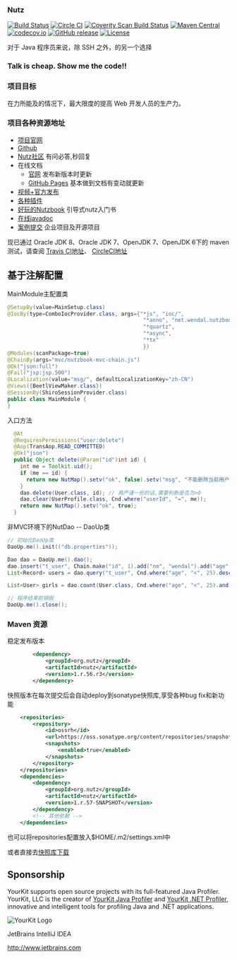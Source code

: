 ### Nutz 

[![Build Status](https://travis-ci.org/nutzam/nutz.png?branch=master)](https://travis-ci.org/nutzam/nutz)
[![Circle CI](https://circleci.com/gh/nutzam/nutz/tree/master.svg?style=svg)](https://circleci.com/gh/nutzam/nutz/tree/master)
[![Coverity Scan Build Status](https://scan.coverity.com/projects/4917/badge.svg)](https://scan.coverity.com/projects/4917/)
[![Maven Central](https://maven-badges.herokuapp.com/maven-central/org.nutz/nutz/badge.svg)](https://maven-badges.herokuapp.com/maven-central/org.nutz/nutz/)
[![codecov.io](http://codecov.io/github/nutzam/nutz/coverage.svg?branch=master)](http://codecov.io/github/nutzam/nutz?branch=master)
[![GitHub release](https://img.shields.io/github/release/nutzam/nutz.svg)](https://github.com/nutzam/nutz/releases)
[![License](https://img.shields.io/badge/license-Apache%202-4EB1BA.svg)](https://www.apache.org/licenses/LICENSE-2.0.html)


对于 Java 程序员来说，除 SSH 之外，的另一个选择

### Talk is cheap. Show me the code!!

### 项目目标

在力所能及的情况下，最大限度的提高 Web 开发人员的生产力。

### 项目各种资源地址

*   [项目官网](http://nutzam.com)
*   [Github](https://github.com/nutzam/nutz)
*   [Nutz社区](https://nutz.cn/) 有问必答,秒回复
*   在线文档
    *   [官网](http://nutzam.com/core/nutz_preface.html) 发布新版本时更新
    *   [GitHub Pages](http://nutzam.github.io/nutz/) 基本做到文档有变动就更新
*   [视频+官方发布](http://downloads.nutzam.com/)
*   [各种插件](http://github.com/nutzam/nutzmore)
*   [好玩的Nutzbook](http://nutzbook.wendal.net) 引导式nutz入门书
*	[在线javadoc](http://nutzam.com/javadoc/)
*	[案例提交](https://github.com/nutzam/nutz/issues/819) 企业项目及开源项目

现已通过 Oracle JDK 8、Oracle JDK 7、OpenJDK 7、OpenJDK 6下的 maven 测试，请查阅 [Travis CI地址](https://travis-ci.org/nutzam/nutz)、 [CircleCI地址](https://circleci.com/gh/nutzam/nutz)

## 基于注解配置

MainModule主配置类

```java
@SetupBy(value=MainSetup.class)
@IocBy(type=ComboIocProvider.class, args={"*js", "ioc/",
										   "*anno", "net.wendal.nutzbook",
										   "*quartz",
										   "*async",
										   "*tx"
										   })
@Modules(scanPackage=true)
@ChainBy(args="mvc/nutzbook-mvc-chain.js")
@Ok("json:full")
@Fail("jsp:jsp.500")
@Localization(value="msg/", defaultLocalizationKey="zh-CN")
@Views({BeetlViewMaker.class})
@SessionBy(ShiroSessionProvider.class)
public class MainModule {
}
```

入口方法

```java
  @At
  @RequiresPermissions("user:delete")
  @Aop(TransAop.READ_COMMITTED)
  @Ok("json")
  public Object delete(@Param("id")int id) {
    int me = Toolkit.uid();
    if (me == id) {
      return new NutMap().setv("ok", false).setv("msg", "不能删除当前用户!!");
    }
    dao.delete(User.class, id); // 再严谨一些的话,需要判断是否为>0
    dao.clear(UserProfile.class, Cnd.where("userId", "=", me));
    return new NutMap().setv("ok", true);
  }
```

非MVC环境下的NutDao -- DaoUp类

```java
// 初始化DaoUp类
DaoUp.me().init(("db.properties"));

Dao dao = DaoUp.me().dao();
dao.insert("t_user", Chain.make("id", 1).add("nm", "wendal").add("age", 30));
List<Record> users = dao.query("t_user", Cnd.where("age", "<", 25).desc("nm"));

List<User> girls = dao.count(User.class, Cnd.where("age", "<", 25).and("sex", "=", "female"));

// 程序结束前销毁
DaoUp.me().close();
```

### Maven 资源

稳定发布版本

```xml
		<dependency>
			<groupId>org.nutz</groupId>
			<artifactId>nutz</artifactId>
			<version>1.r.56.r3</version>
		</dependency>
```

快照版本在每次提交后会自动deploy到sonatype快照库,享受各种bug fix和新功能

```xml
	<repositories>
		<repository>
			<id>ossrh</id>
			<url>https://oss.sonatype.org/content/repositories/snapshots</url>
			<snapshots>
				<enabled>true</enabled>
			</snapshots>
		</repository>
	</repositories>
	<dependencies>
		<dependency>
			<groupId>org.nutz</groupId>
			<artifactId>nutz</artifactId>
			<version>1.r.57-SNAPSHOT</version>
		</dependency>
		<!-- 其他依赖 -->
	</dependencies>
```

也可以将repositories配置放入$HOME/.m2/settings.xml中

或者直接去[快照库下载](https://oss.sonatype.org/content/repositories/snapshots/org/nutz/nutz/1.r.56-SNAPSHOT/)


## Sponsorship

YourKit supports open source projects with its full-featured Java Profiler.
YourKit, LLC is the creator of [YourKit Java Profiler](http://www.yourkit.com/java/profiler/index.jsp) 
and [YourKit .NET Profiler](http://www.yourkit.com/.net/profiler/index.jsp),
innovative and intelligent tools for profiling Java and .NET applications.

![YourKit Logo](https://cloud.githubusercontent.com/assets/1317309/4507430/7119527c-4b0c-11e4-9245-d72e751e26ee.png)

JetBrains IntelliJ IDEA

http://www.jetbrains.com

